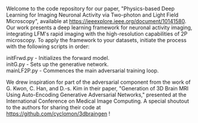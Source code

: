 Welcome to the code repository for our paper, "Physics-based Deep Learning for Imaging Neuronal Activity via Two-photon and Light Field Microscopy", available at https://ieeexplore.ieee.org/document/10141580. Our work presents a deep learning framework for neuronal activity imaging, integrating LFM's rapid imaging with the high-resolution capabilities of 2P microscopy.
To apply the framework to your datasets, initiate the process with the following scripts in order:

initFrwd.py - Initializes the forward model.  
initG.py - Sets up the generative network.  
mainLF2P.py - Commences the main adversarial training loop.


We drew inspiration for part of the adversarial component from the work of G. Kwon, C. Han, and D.-s. Kim in their paper, "Generation of 3D Brain MRI Using Auto-Encoding Generative Adversarial Networks," presented at the International Conference on Medical Image Computing. A special shoutout to the authors for sharing their code at https://github.com/cyclomon/3dbraingen !
